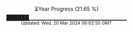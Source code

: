 <p align="center">
⏳Year Progress (21.65 %)<br>
██████▁▁▁▁▁▁▁▁▁▁▁▁▁▁▁▁▁▁▁▁▁▁▁▁ <br>
<sub>Updated: Wed, 20 Mar 2024 06:02:50 GMT</sub>
</p>

